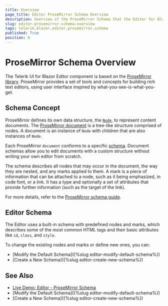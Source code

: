 ```yaml
---
title: Overview
page_title: Editor ProseMirror Schema Overview
description: Overview of the ProseMirror Schema that the Editor for Blazor uses.
slug: editor-prosemirror-schema-overview
tags: telerik,blazor,editor,prosemirror,schema
published: True
position: 0
---
```


# ProseMirror Schema Overview

The Telerik UI for Blazor Editor component is based on the [ProseMirror library](https://prosemirror.net/). ProseMirror provides a set of tools and concepts for building rich text editors, using user interface inspired by what-you-see-is-what-you-get.

## Schema Concept

ProseMirror defines its own data structure, the [`Node`](https://prosemirror.net/docs/ref/#model.Node), to represent content documents. The [ProseMirror document](https://prosemirror.net/docs/guide/#doc) is a tree-like structure comprised of nodes. A document is an instance of `Node` with children that are also instances of `Node`.

Each ProseMirror `document` conforms to a specific [schema](https://prosemirror.net/docs/guide/#schema). Document schemas allow you to edit documents with a custom structure without writing your own editor from scratch.

The schema describes all nodes that may occur in the document, the way they are nested, and any marks applied to them. A mark is a piece of information that can be attached to a node, such as it being emphasized, in code font, or a link. It has a type and optionally a set of attributes that provide further information (such as the target of the link).

For more details, refer to the <a href="https://prosemirror.net/docs/guide/#schema" target="_blank">ProseMirror schema guide</a>.

## Editor Schema

The Editor uses a built-in schema with predefined nodes and marks, which describes some of the most common HTML tags and their basic attributes like `id`, `class`, and `style`.

To change the existing nodes and marks or define new ones, you can:

* [Modify the Default Schema]({%slug editor-modify-default-schema%})
* [Create a New Schema]({%slug editor-create-new-schema%})

## See Also

* [Live Demo: Editor - ProseMirror Schema](https://demos.telerik.com/blazor-ui/editor/prosemirror-schema)
* [Modify the Default Schema]({%slug editor-modify-default-schema%})
* [Create a New Schema]({%slug editor-create-new-schema%})

